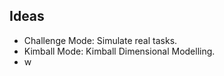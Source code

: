## Ideas
 - Challenge Mode: Simulate real tasks.
 - Kimball Mode: Kimball Dimensional Modelling.
 - w